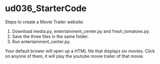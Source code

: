 # ud036_StarterCode
Steps to create a Movie Trailer website:
1) Download media.py, entertainment_center.py and fresh_tomatoes.py. 
2) Save the three files in the same folder.
3) Run entertainment_center.py.

Your default brower will open up a HTML file that displays six movies. Click on anyone of them, it will play the youtube movie trailer    of that movie.

